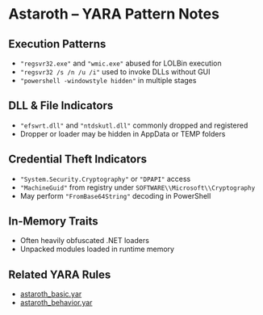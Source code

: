 # Astaroth – YARA Pattern Notes

## Execution Patterns
- `"regsvr32.exe"` and `"wmic.exe"` abused for LOLBin execution
- `"regsvr32 /s /n /u /i"` used to invoke DLLs without GUI
- `"powershell -windowstyle hidden"` in multiple stages

## DLL & File Indicators
- `"efswrt.dll"` and `"ntdskutl.dll"` commonly dropped and registered
- Dropper or loader may be hidden in AppData or TEMP folders

## Credential Theft Indicators
- `"System.Security.Cryptography"` or `"DPAPI"` access
- `"MachineGuid"` from registry under `SOFTWARE\\Microsoft\\Cryptography`
- May perform `"FromBase64String"` decoding in PowerShell

## In-Memory Traits
- Often heavily obfuscated .NET loaders
- Unpacked modules loaded in runtime memory

## Related YARA Rules
- [astaroth_basic.yar](https://github.com/Sab0x1D/ghostyara/blob/main/families/astaroth_basic.yar)
- [astaroth_behavior.yar](https://github.com/Sab0x1D/ghostyara/blob/main/ttps/astaroth_behavior.yar)
